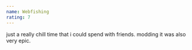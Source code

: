 ```yaml
---
name: Webfishing
rating: 7
---
```


just a really chill time that i could spend with friends. modding it was also very epic.

